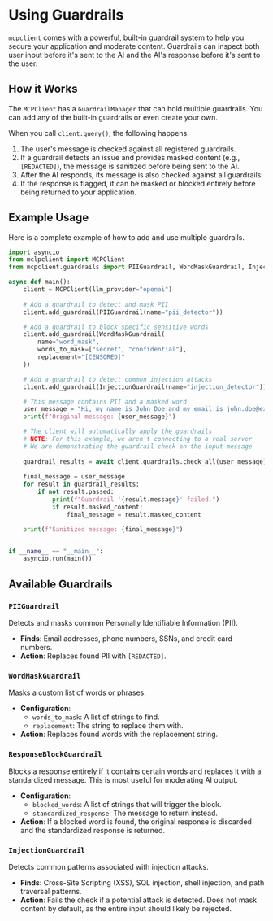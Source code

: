 # Using Guardrails

`mcpclient` comes with a powerful, built-in guardrail system to help you secure your application and moderate content. Guardrails can inspect both user input before it's sent to the AI and the AI's response before it's sent to the user.

## How it Works

The `MCPClient` has a `GuardrailManager` that can hold multiple guardrails. You can add any of the built-in guardrails or even create your own.

When you call `client.query()`, the following happens:
1. The user's message is checked against all registered guardrails.
2. If a guardrail detects an issue and provides masked content (e.g., `[REDACTED]`), the message is sanitized before being sent to the AI.
3. After the AI responds, its message is also checked against all guardrails.
4. If the response is flagged, it can be masked or blocked entirely before being returned to your application.

## Example Usage

Here is a complete example of how to add and use multiple guardrails.

```python
import asyncio
from mclpclient import MCPClient
from mcpclient.guardrails import PIIGuardrail, WordMaskGuardrail, InjectionGuardrail

async def main():
    client = MCPClient(llm_provider="openai")
    
    # Add a guardrail to detect and mask PII
    client.add_guardrail(PIIGuardrail(name="pii_detector"))

    # Add a guardrail to block specific sensitive words
    client.add_guardrail(WordMaskGuardrail(
        name="word_mask",
        words_to_mask=["secret", "confidential"],
        replacement="[CENSORED]"
    ))

    # Add a guardrail to detect common injection attacks
    client.add_guardrail(InjectionGuardrail(name="injection_detector"))

    # This message contains PII and a masked word
    user_message = "Hi, my name is John Doe and my email is john.doe@example.com. This is a secret."
    print(f"Original message: {user_message}")

    # The client will automatically apply the guardrails
    # NOTE: For this example, we aren't connecting to a real server
    # We are demonstrating the guardrail check on the input message
    
    guardrail_results = await client.guardrails.check_all(user_message)
    
    final_message = user_message
    for result in guardrail_results:
        if not result.passed:
            print(f"Guardrail '{result.message}' failed.")
            if result.masked_content:
                final_message = result.masked_content

    print(f"Sanitized message: {final_message}")


if __name__ == "__main__":
    asyncio.run(main())
```

## Available Guardrails

### `PIIGuardrail`
Detects and masks common Personally Identifiable Information (PII).
- **Finds**: Email addresses, phone numbers, SSNs, and credit card numbers.
- **Action**: Replaces found PII with `[REDACTED]`.

### `WordMaskGuardrail`
Masks a custom list of words or phrases.
- **Configuration**:
  - `words_to_mask`: A list of strings to find.
  - `replacement`: The string to replace them with.
- **Action**: Replaces found words with the replacement string.

### `ResponseBlockGuardrail`
Blocks a response entirely if it contains certain words and replaces it with a standardized message. This is most useful for moderating AI output.
- **Configuration**:
  - `blocked_words`: A list of strings that will trigger the block.
  - `standardized_response`: The message to return instead.
- **Action**: If a blocked word is found, the original response is discarded and the standardized response is returned.

### `InjectionGuardrail`
Detects common patterns associated with injection attacks.
- **Finds**: Cross-Site Scripting (XSS), SQL injection, shell injection, and path traversal patterns.
- **Action**: Fails the check if a potential attack is detected. Does not mask content by default, as the entire input should likely be rejected. 